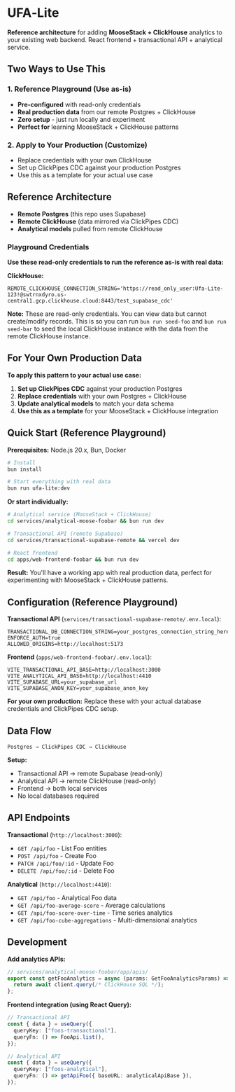 # UFA‑Lite

**Reference architecture** for adding **MooseStack + ClickHouse** analytics to your existing web backend. React frontend + transactional API + analytical service.

## Two Ways to Use This

### 1. **Reference Playground** (Use as-is)

- **Pre-configured** with read-only credentials
- **Real production data** from our remote Postgres + ClickHouse
- **Zero setup** - just run locally and experiment
- **Perfect for** learning MooseStack + ClickHouse patterns

### 2. **Apply to Your Production** (Customize)

- Replace credentials with your own ClickHouse
- Set up ClickPipes CDC against your production Postgres
- Use this as a template for your actual use case

## Reference Architecture

- **Remote Postgres** (this repo uses Supabase)
- **Remote ClickHouse** (data mirrored via ClickPipes CDC)
- **Analytical models** pulled from remote ClickHouse

### Playground Credentials

**Use these read-only credentials to run the reference as-is with real data:**

**ClickHouse:**

```env
REMOTE_CLICKHOUSE_CONNECTION_STRING='https://read_only_user:Ufa-Lite-123!@swtrnxdyro.us-central1.gcp.clickhouse.cloud:8443/test_supabase_cdc'
```

**Note:** These are read-only credentials. You can view data but cannot create/modify records. This is so you can run `bun run seed-foo` and `bun run seed-bar` to seed the local ClickHouse instance with the data from the remote ClickHouse instance.

## For Your Own Production Data

**To apply this pattern to your actual use case:**

1. **Set up ClickPipes CDC** against your production Postgres
2. **Replace credentials** with your own Postgres + ClickHouse
3. **Update analytical models** to match your data schema
4. **Use this as a template** for your MooseStack + ClickHouse integration

## Quick Start (Reference Playground)

**Prerequisites:** Node.js 20.x, Bun, Docker

```bash
# Install
bun install

# Start everything with real data
bun run ufa-lite:dev
```

**Or start individually:**

```bash
# Analytical service (MooseStack + ClickHouse)
cd services/analytical-moose-foobar && bun run dev

# Transactional API (remote Supabase)
cd services/transactional-supabase-remote && vercel dev

# React frontend
cd apps/web-frontend-foobar && bun run dev
```

**Result:** You'll have a working app with real production data, perfect for experimenting with MooseStack + ClickHouse patterns.

## Configuration (Reference Playground)

**Transactional API** (`services/transactional-supabase-remote/.env.local`):

```env
TRANSACTIONAL_DB_CONNECTION_STRING=your_postgres_connection_string_here
ENFORCE_AUTH=true
ALLOWED_ORIGINS=http://localhost:5173
```

**Frontend** (`apps/web-frontend-foobar/.env.local`):

```env
VITE_TRANSACTIONAL_API_BASE=http://localhost:3000
VITE_ANALYTICAL_API_BASE=http://localhost:4410
VITE_SUPABASE_URL=your_supabase_url
VITE_SUPABASE_ANON_KEY=your_supabase_anon_key
```

**For your own production:** Replace these with your actual database credentials and ClickPipes CDC setup.

## Data Flow

```
Postgres → ClickPipes CDC → ClickHouse
```

**Setup:**

- Transactional API → remote Supabase (read-only)
- Analytical API → remote ClickHouse (read-only)
- Frontend → both local services
- No local databases required

## API Endpoints

**Transactional** (`http://localhost:3000`):

- `GET /api/foo` - List Foo entities
- `POST /api/foo` - Create Foo
- `PATCH /api/foo/:id` - Update Foo
- `DELETE /api/foo/:id` - Delete Foo

**Analytical** (`http://localhost:4410`):

- `GET /api/foo` - Analytical Foo data
- `GET /api/foo-average-score` - Average calculations
- `GET /api/foo-score-over-time` - Time series analytics
- `GET /api/foo-cube-aggregations` - Multi-dimensional analytics

## Development

**Add analytics APIs:**

```typescript
// services/analytical-moose-foobar/app/apis/
export const getFooAnalytics = async (params: GetFooAnalyticsParams) => {
  return await client.query(/* ClickHouse SQL */);
};
```

**Frontend integration (using React Query):**

```typescript
// Transactional API
const { data } = useQuery({
  queryKey: ["foos-transactional"],
  queryFn: () => FooApi.list(),
});

// Analytical API
const { data } = useQuery({
  queryKey: ["foos-analytical"],
  queryFn: () => getApiFoo({ baseURL: analyticalApiBase }),
});
```

